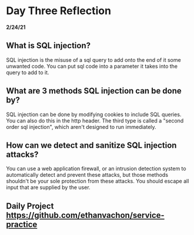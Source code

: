 # Day Three Reflection

**2/24/21**

## What is SQL injection?

SQL injection is the misuse of a sql query to add onto the end of it some unwanted code. You can put sql code into a parameter it takes into the query to add to it.

## What are 3 methods SQL injection can be done by?

SQL injection can be done by modifying cookies to include SQL queries. You can also do this in the http header. The third type is called a "second order sql injection", which aren't designed to run immediately.

## How can we detect and sanitize SQL injection attacks?

You can use a web application firewall, or an intrusion detection system to automatically detect and prevent these attacks, but those methods shouldn't be your sole protection from these attacks. You should escape all input that are supplied by the user.

## Daily Project https://github.com/ethanvachon/service-practice
